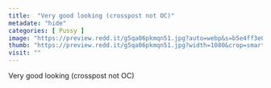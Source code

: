 ```yaml
---
title:  "Very good looking (crosspost not OC)"
metadate: "hide"
categories: [ Pussy ]
image: "https://preview.redd.it/g5qa06pkmqn51.jpg?auto=webp&s=b5e4ff3e0e916c07d5ae8af3c519614bb70a8078"
thumb: "https://preview.redd.it/g5qa06pkmqn51.jpg?width=1080&crop=smart&auto=webp&s=1dbf3ba3624b2cd39aaf7d75d2dafc204de07ff9"
visit: ""
---
```

Very good looking (crosspost not OC)
